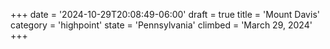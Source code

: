 +++
date = '2024-10-29T20:08:49-06:00'
draft = true
title = 'Mount Davis'
category = 'highpoint'
state = 'Pennsylvania'
climbed = 'March 29, 2024'
+++
